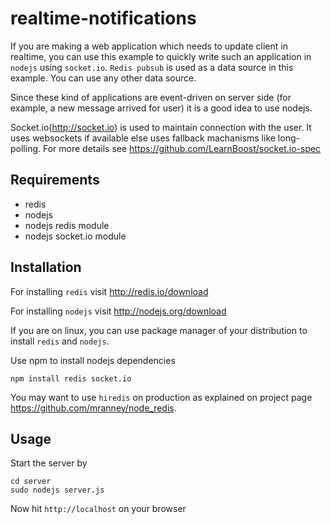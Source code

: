 realtime-notifications
======================
If you are making a web application which needs to update client in realtime, you can use this example to quickly write such an application in `nodejs` using `socket.io`. `Redis pubsub` is used as a data source in this example. You can use any other data source. 

Since these kind of applications are event-driven on server side (for example, a new message arrived for user) it is a good idea to use nodejs.

Socket.io(http://socket.io) is used to maintain connection with the user. It uses websockets if available else uses fallback machanisms like long-polling. For more details see https://github.com/LearnBoost/socket.io-spec

## Requirements
* redis
* nodejs
* nodejs redis module 
* nodejs socket.io module

## Installation
For installing `redis` visit http://redis.io/download

For installing `nodejs` visit http://nodejs.org/download

If you are on linux, you can use package manager of your distribution to install `redis` and `nodejs`.

Use npm to install nodejs dependencies

	npm install redis socket.io

You may want to use `hiredis` on production as explained on project page https://github.com/mranney/node_redis.

## Usage
Start the server by 

	cd server
	sudo nodejs server.js

Now hit `http://localhost` on your browser